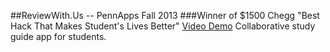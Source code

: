 ##ReviewWith.Us -- PennApps Fall 2013
###Winner of $1500 Chegg "Best Hack That Makes Student's Lives Better"
[Video Demo](http://pennapps.challengepost.com/submissions/17087-reviewwith-us)
Collaborative study guide app for students.
